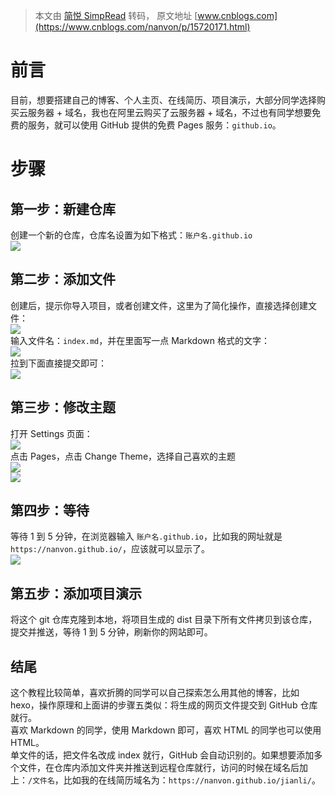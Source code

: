 > 本文由 [简悦 SimpRead](http://ksria.com/simpread/) 转码， 原文地址 [www.cnblogs.com](https://www.cnblogs.com/nanvon/p/15720171.html)

前言
==

目前，想要搭建自己的博客、个人主页、在线简历、项目演示，大部分同学选择购买云服务器 + 域名，我也在阿里云购买了云服务器 + 域名，不过也有同学想要免费的服务，就可以使用 GitHub 提供的免费 Pages 服务：`github.io`。

步骤
==

第一步：新建仓库
--------

创建一个新的仓库，仓库名设置为如下格式：`账户名.github.io`  
![](https://img2020.cnblogs.com/blog/1575564/202112/1575564-20211222161659400-1121342749.png)

第二步：添加文件
--------

创建后，提示你导入项目，或者创建文件，这里为了简化操作，直接选择创建文件：  
![](https://img2020.cnblogs.com/blog/1575564/202112/1575564-20211222161836197-114130298.png)  
输入文件名：`index.md`，并在里面写一点 Markdown 格式的文字：  
![](https://img2020.cnblogs.com/blog/1575564/202112/1575564-20211222162044413-501947666.png)  
拉到下面直接提交即可：  
![](https://img2020.cnblogs.com/blog/1575564/202112/1575564-20211222162222292-521929209.png)

第三步：修改主题
--------

打开 Settings 页面：  
![](https://img2020.cnblogs.com/blog/1575564/202112/1575564-20211222162357141-249506851.png)  
点击 Pages，点击 Change Theme，选择自己喜欢的主题  
![](https://img2020.cnblogs.com/blog/1575564/202112/1575564-20211222162504023-164865943.png)  
![](https://img2020.cnblogs.com/blog/1575564/202112/1575564-20211222162643026-685493509.png)

第四步：等待
------

等待 1 到 5 分钟，在浏览器输入 `账户名.github.io`，比如我的网址就是`https://nanvon.github.io/`，应该就可以显示了。  
![](https://img2020.cnblogs.com/blog/1575564/202112/1575564-20211222162836099-1783277522.png)

第五步：添加项目演示
----------

将这个 git 仓库克隆到本地，将项目生成的 dist 目录下所有文件拷贝到该仓库，提交并推送，等待 1 到 5 分钟，刷新你的网站即可。

结尾
--

这个教程比较简单，喜欢折腾的同学可以自己探索怎么用其他的博客，比如 hexo，操作原理和上面讲的步骤五类似：将生成的网页文件提交到 GitHub 仓库就行。  
喜欢 Markdown 的同学，使用 Markdown 即可，喜欢 HTML 的同学也可以使用 HTML。  
单文件的话，把文件名改成 index 就行，GitHub 会自动识别的。如果想要添加多个文件，在仓库内添加文件夹并推送到远程仓库就行，访问的时候在域名后加上：`/文件名`，比如我的在线简历域名为：`https://nanvon.github.io/jianli/`。
